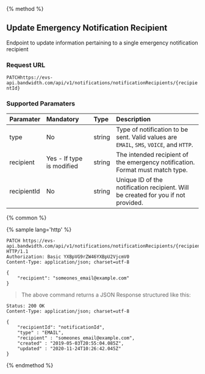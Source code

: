 {% method %}

## Update Emergency Notification Recipient

Endpoint to update information pertaining to a single emergency notification recipient

### Request URL

<code class="patch">PATCH</code>`https://evs-api.bandwidth.com/api/v1/notifications/notificationRecipients/{recipientId}`

### Supported Paramaters
| Paramater   | Mandatory                 | Type    | Description                                                                            |
|:------------|:--------------------------|:--------|:---------------------------------------------------------------------------------------|
| type        | No                        | string  | Type of notification to be sent. Valid values are `EMAIL`, `SMS`, `VOICE`, and `HTTP`. |
| recipient   | Yes - If type is modified | string  | The intended recipient of the emergency notification. Format must match type.          |
| recipientId | No                        | string  | Unique ID of the notification recipient. Will be created for you if not provided.      |

{% common %}

{% sample lang='http' %}

```http
PATCH https://evs-api.bandwidth.com/api/v1/notifications/notificationRecipients/{recipientId} HTTP/1.1
Authorization: Basic YXBpVG9rZW46YXBpU2VjcmV0
Content-Type: application/json; charset=utf-8

{
    "recipient": "someones_email@example.com"
}
```
> The above command returns a JSON Response structured like this:

```http
Status: 200 OK
Content-Type: application/json; charset=utf-8

{
    "recipientId": "notificationId",
    "type" : "EMAIL",
    "recipient" : "someones_email@example.com",
    "created" : "2019-05-03T20:55:04.085Z",
    "updated" : "2020-11-24T10:26:42.045Z"
}
```

{% endmethod %}
